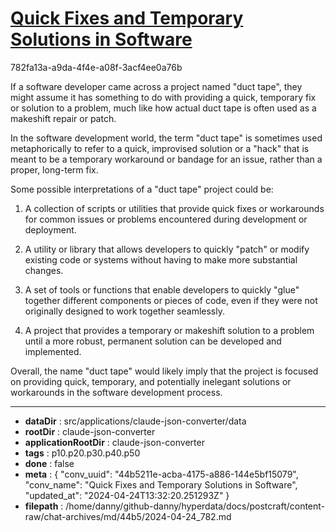 # [Quick Fixes and Temporary Solutions in Software](https://claude.ai/chat/44b5211e-acba-4175-a886-144e5bf15079)

782fa13a-a9da-4f4e-a08f-3acf4ee0a76b

 If a software developer came across a project named "duct tape", they might assume it has something to do with providing a quick, temporary fix or solution to a problem, much like how actual duct tape is often used as a makeshift repair or patch.

In the software development world, the term "duct tape" is sometimes used metaphorically to refer to a quick, improvised solution or a "hack" that is meant to be a temporary workaround or bandage for an issue, rather than a proper, long-term fix.

Some possible interpretations of a "duct tape" project could be:

1. A collection of scripts or utilities that provide quick fixes or workarounds for common issues or problems encountered during development or deployment.

2. A utility or library that allows developers to quickly "patch" or modify existing code or systems without having to make more substantial changes.

3. A set of tools or functions that enable developers to quickly "glue" together different components or pieces of code, even if they were not originally designed to work together seamlessly.

4. A project that provides a temporary or makeshift solution to a problem until a more robust, permanent solution can be developed and implemented.

Overall, the name "duct tape" would likely imply that the project is focused on providing quick, temporary, and potentially inelegant solutions or workarounds in the software development process.

---

* **dataDir** : src/applications/claude-json-converter/data
* **rootDir** : claude-json-converter
* **applicationRootDir** : claude-json-converter
* **tags** : p10.p20.p30.p40.p50
* **done** : false
* **meta** : {
  "conv_uuid": "44b5211e-acba-4175-a886-144e5bf15079",
  "conv_name": "Quick Fixes and Temporary Solutions in Software",
  "updated_at": "2024-04-24T13:32:20.251293Z"
}
* **filepath** : /home/danny/github-danny/hyperdata/docs/postcraft/content-raw/chat-archives/md/44b5/2024-04-24_782.md